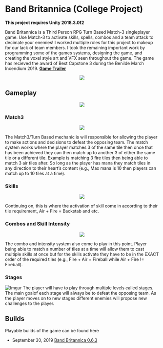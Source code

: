 # Band Britannica (College Project)
**This project requires Unity 2018.3.0f2**

Band Britannica is a Third Person RPG Turn Based Match-3 singleplayer game. Use Match-3 to activate skills, spells, combos and a team attack to decimate your enemies! I worked multiple roles for this project to makeup for our lack of team members. I took the remaining important work by programming some of the games systems, designing the game, and creating the voxel style art and VFX seen throughout the game. The game has recieved the award of Best Capstone 3 during the Benilde March Incendium 2019. **[Game Trailer](https://www.youtube.com/watch?v=YWc5KTP8SHw&feature=emb_logo)**

<p align="center">
  <img src="https://i.imgur.com/IjIgKrt.png">
 </p>
 
 ## Gameplay
 <p align="center">
  <img src="https://media.giphy.com/media/XFjD2uLCgfbhzS5FFs/giphy.gif">
</p>
 
### Match3
 <p align="center">
  <img src="https://i.imgur.com/Xii3I4k.png">
 </p>
 
The Match3/Turn Based mechanic is will responsible for allowing the player to make actions and decisions to defeat the
opposing team. The match system works where the player matches 3 of the same tile then once that has been achieved they can then match up to another 3 of either the same tile or a different tile. Example is matching 3 fire tiles then being able to match 3 air tiles after. 
So long as the player has mana they match tiles in any direction to their heart’s
content (e.g., Max mana is 10 then players can match up to 10 tiles at a time).

### Skills
 <p align="center">
  <img src="https://i.imgur.com/HveokUx.png">
 </p>
Continuing on, this is where the activation of skill come in according to their tile requirement, Air + Fire = Backstab and etc.

### Combos and Skill Intensity
 <p align="center">
  <img src="https://i.imgur.com/7OAfOxS.png">
 </p>
The combo and intensity system also come to play in this point. Player being able to match a number of tiles at a time will allow them to cast multiple skills at once but for the skills activate they have to be in the EXACT order of the required tiles (e.g., Fire + Air = Fireball while Air + Fire != Fireball).

### Stages
![Imgur](https://i.imgur.com/W4Smt2z.png)
The player will have to play through multiple levels called stages. The main goalof each stage will always be to defeat the opposing team. As the player moves on to new stages different enemies will propose new challenges to the player.

## Builds
Playable builds of the game can be found here
- September 30, 2019 [Band Britannica 0.6.3](https://drive.google.com/open?id=1-Mns9HaiMKJoM5Ue2RZ-anuJF_0CzaxJ)

